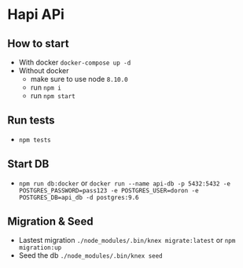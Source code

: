 # Hapi APi

## How to start
  - With docker `docker-compose up -d`
  - Without docker
    - make sure to use node `8.10.0`
    - run `npm i`
    - run `npm start`

## Run tests
  - `npm tests`

## Start DB
  - `npm run db:docker` or `docker run --name api-db -p 5432:5432 -e POSTGRES_PASSWORD=pass123 -e POSTGRES_USER=doron -e POSTGRES_DB=api_db -d postgres:9.6`

## Migration & Seed
  - Lastest migration `./node_modules/.bin/knex migrate:latest` or `npm migration:up`
  - Seed the db `./node_modules/.bin/knex seed`
